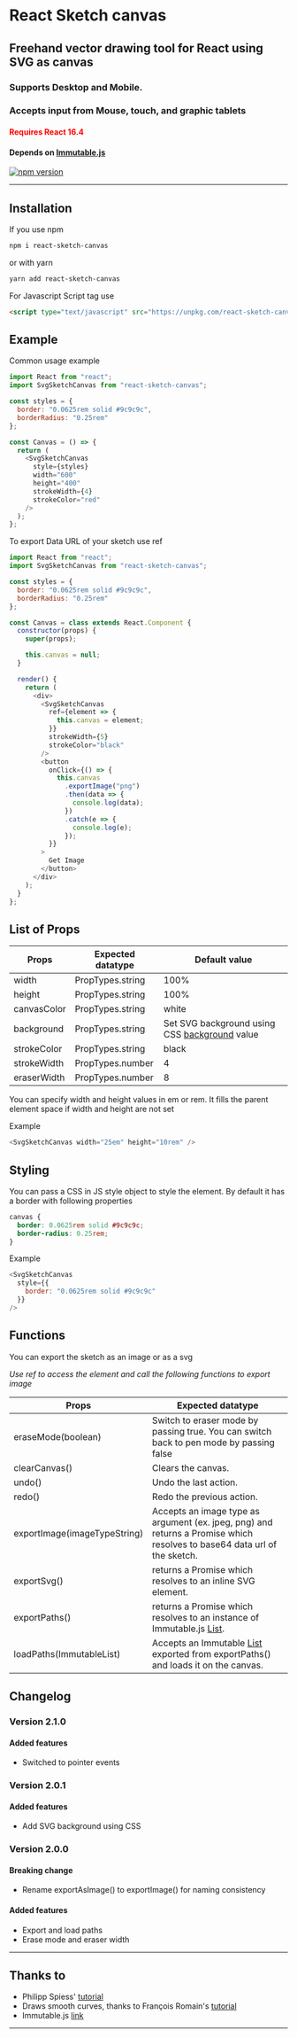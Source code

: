 # React Sketch canvas

## Freehand vector drawing tool for React using SVG as canvas

### Supports Desktop and Mobile.

### Accepts input from Mouse, touch, and graphic tablets

#### <span style="color:red">**Requires React 16.4**</span>

#### Depends on [Immutable.js][immutable]

[![npm version](https://badge.fury.io/js/react-sketch-canvas.svg)](https://badge.fury.io/js/react-sketch-canvas)

---

## Installation

If you use npm

```sh
npm i react-sketch-canvas
```

or with yarn

```sh
yarn add react-sketch-canvas
```

For Javascript Script tag use

```html
<script type="text/javascript" src="https://unpkg.com/react-sketch-canvas@2.0.1/umd/react-sketch-canvas.min.js"></script>
```

## Example

Common usage example

```javascript
import React from "react";
import SvgSketchCanvas from "react-sketch-canvas";

const styles = {
  border: "0.0625rem solid #9c9c9c",
  borderRadius: "0.25rem"
};

const Canvas = () => {
  return (
    <SvgSketchCanvas
      style={styles}
      width="600"
      height="400"
      strokeWidth={4}
      strokeColor="red"
    />
  );
};
```

To export Data URL of your sketch use ref

```javascript
import React from "react";
import SvgSketchCanvas from "react-sketch-canvas";

const styles = {
  border: "0.0625rem solid #9c9c9c",
  borderRadius: "0.25rem"
};

const Canvas = class extends React.Component {
  constructor(props) {
    super(props);

    this.canvas = null;
  }

  render() {
    return (
      <div>
        <SvgSketchCanvas
          ref={element => {
            this.canvas = element;
          }}
          strokeWidth={5}
          strokeColor="black"
        />
        <button
          onClick={() => {
            this.canvas
              .exportImage("png")
              .then(data => {
                console.log(data);
              })
              .catch(e => {
                console.log(e);
              });
          }}
        >
          Get Image
        </button>
      </div>
    );
  }
};
```

## List of Props

| Props       | Expected datatype | Default value                                           |
| ----------- | ----------------- | ------------------------------------------------------- |
| width       | PropTypes.string  | 100%                                                    |
| height      | PropTypes.string  | 100%                                                    |
| canvasColor | PropTypes.string  | white                                                   |
| background  | PropTypes.string  | Set SVG background using CSS [background][css-bg] value |
| strokeColor | PropTypes.string  | black                                                   |
| strokeWidth | PropTypes.number  | 4                                                       |
| eraserWidth | PropTypes.number  | 8                                                       |

You can specify width and height values in em or rem. It fills the parent element space if width and height are not set

Example

```javascript
<SvgSketchCanvas width="25em" height="10rem" />
```

## Styling

You can pass a CSS in JS style object to style the element. By default it has a border with following properties

```css
canvas {
  border: 0.0625rem solid #9c9c9c;
  border-radius: 0.25rem;
}
```

Example

```javascript
<SvgSketchCanvas
  style={{
    border: "0.0625rem solid #9c9c9c"
  }}
/>
```

## Functions

You can export the sketch as an image or as a svg

_Use ref to access the element and call the following functions to export image_

| Props                        | Expected datatype                                                                                                        |
| ---------------------------- | ------------------------------------------------------------------------------------------------------------------------ |
| eraseMode(boolean)           | Switch to eraser mode by passing true. You can switch back to pen mode by passing false                                  |
| clearCanvas()                | Clears the canvas.                                                                                                       |
| undo()                       | Undo the last action.                                                                                                    |
| redo()                       | Redo the previous action.                                                                                                |
| exportImage(imageTypeString) | Accepts an image type as argument (ex. jpeg, png) and returns a Promise which resolves to base64 data url of the sketch. |
| exportSvg()                  | returns a Promise which resolves to an inline SVG element.                                                               |
| exportPaths()                | returns a Promise which resolves to an instance of Immutable.js [List][immutable-list].                                  |
| loadPaths(ImmutableList)     | Accepts an Immutable [List][immutable-list] exported from exportPaths() and loads it on the canvas.                      |

## Changelog

### Version 2.1.0

#### Added features

- Switched to pointer events

### Version 2.0.1

#### Added features

- Add SVG background using CSS

### Version 2.0.0

#### Breaking change

- Rename exportAsImage() to exportImage() for naming consistency

#### Added features

- Export and load paths
- Erase mode and eraser width

---

## Thanks to

- Philipp Spiess' [tutorial][based-on]
- Draws smooth curves, thanks to François Romain's [tutorial][smooth-curve-tutorial]
- Immutable.js [link][immutable]

---

[based-on]: https://pspdfkit.com/blog/2017/how-to-build-free-hand-drawing-using-react/
[smooth-curve-tutorial]: https://medium.com/@francoisromain/smooth-a-svg-path-with-cubic-bezier-curves-e37b49d46c74
[immutable]: https://facebook.github.io/immutable-js/
[immutable-list]: https://facebook.github.io/immutable-js/docs/#/List
[css-bg]: https://developer.mozilla.org/en-US/docs/Web/CSS/background
